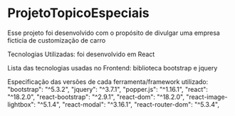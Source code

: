 # ProjetoTopicoEspeciais

Esse projeto foi desenvolvido  com o propósito de divulgar uma empresa ficticia de customização de carro

Tecnologias Utilizadas: foi desenvolvido em React





Lista das tecnologias usadas no Frontend: biblioteca bootstrap e jquery





Especificação das versões de cada ferramenta/framework utilizado: 
    "bootstrap": "^5.3.2",
    "jquery": "^3.7.1",
    "popper.js": "^1.16.1",
    "react": "^18.2.0",
    "react-bootstrap": "^2.9.1",
    "react-dom": "^18.2.0",
    "react-image-lightbox": "^5.1.4",
    "react-modal": "^3.16.1",
    "react-router-dom": "^5.3.4",
